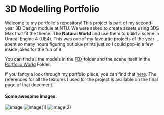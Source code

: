 # 3D Modelling Portfolio
Welcome to my portfolio's repository! This project is part of my second-year 3D Design module at NTU. We were asked to create assets using 3DS Max that fit the theme: **The Natural World** and use them to build a scene in Unreal Engine 4 (UE4). This was one of my favourite projects of the year ... spent so many hours figuring out blue prints just so I could pop-in a few inside jokes for the fun of it. 

You can find all the models in the [FBX](https://github.com/Hannah-Ashna/3D-Design-Portfolio/tree/main/FBX%20Files) folder and the scene itself in the [Portfolio World](https://github.com/Hannah-Ashna/3D-Design-Portfolio/tree/main/PortfolioWorld) Folder.

If you fancy a look through my portfolio piece, you can find that [here](https://github.com/Hannah-Ashna/3D-Design-Portfolio/blob/main/Portfolio.pdf). The references for all the textures I used for the project is available on the final page of that document.

#### Some awesome images:
![image](https://user-images.githubusercontent.com/56484022/117226253-234cac00-ae0c-11eb-8bdb-3df3c07e3338.png)
![image(1)](https://user-images.githubusercontent.com/56484022/117226256-23e54280-ae0c-11eb-924a-de75e33be9ae.png)
![image(2)](https://user-images.githubusercontent.com/56484022/117226351-60b13980-ae0c-11eb-929a-4e705107b2f9.png)

